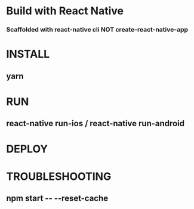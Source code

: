 # Build with React Native 
### Scaffolded with react-native cli NOT create-react-native-app
# INSTALL 
## yarn 
# RUN 
## react-native run-ios / react-native run-android
# DEPLOY 
## 
# TROUBLESHOOTING
## npm start -- --reset-cache
